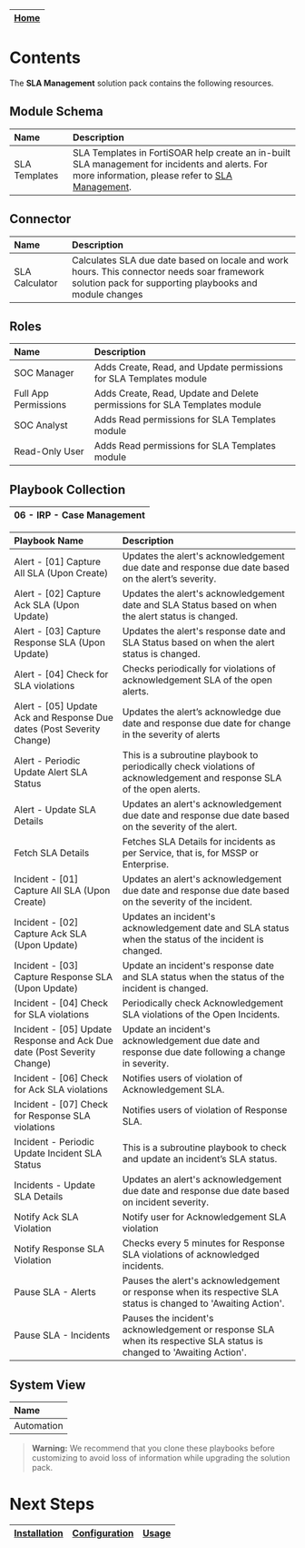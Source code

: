 | [Home](../README.md) |
 | -------------------------------------------- |

  # Contents

The **SLA Management** solution pack contains the following resources.



## Module Schema

|Name|Description|
| :- | :- |
| SLA Templates | SLA Templates in FortiSOAR help create an in-built SLA management for incidents and alerts. For more information, please refer to [SLA Management](https://docs.fortinet.com/document/fortisoar/7.5.0/administration-guide/792686/sla-management). |

## Connector

| Name | Description |
| :- | :- |
| SLA Calculator | Calculates SLA due date based on locale and work hours. This connector needs soar framework solution pack for supporting playbooks and module changes |

## Roles

|Name|Description|
| :- | :- |
| SOC Manager | Adds Create, Read, and Update permissions for SLA Templates module |
| Full App Permissions | Adds Create, Read, Update and Delete permissions for SLA Templates module |
| SOC Analyst | Adds Read permissions for SLA Templates module |
| Read-Only User | Adds Read permissions for SLA Templates module |


## Playbook Collection

| 06 - IRP - Case Management |
|:------------:|

| Playbook Name | Description |
| :- | :- |
| Alert - [01] Capture All SLA (Upon Create) | Updates the alert's acknowledgement due date and response due date based on the alert’s severity. |
| Alert - [02] Capture Ack SLA (Upon Update) | Updates the alert's acknowledgement date and SLA Status based on when the alert status is changed. |
| Alert - [03] Capture Response SLA (Upon Update) | Updates the alert's response date and SLA Status based on when the alert status is changed. |
| Alert - [04] Check for SLA violations | Checks periodically for violations of acknowledgement SLA of the open alerts. |
| Alert - [05] Update Ack and Response Due dates (Post Severity Change) | Updates the alert’s acknowledge due date and response due date for change in the severity of alerts |
| Alert - Periodic Update Alert SLA Status | This is a subroutine playbook to periodically check violations of acknowledgement and response SLA of the open alerts. |
| Alert - Update SLA Details | Updates an alert's acknowledgement due date and response due date based on the severity of the alert. |
| Fetch SLA Details | Fetches SLA Details for incidents as per Service, that is, for MSSP or Enterprise. |
| Incident - [01] Capture All SLA (Upon Create) | Updates an alert's acknowledgement due date and response due date based on the severity of the incident. |
| Incident - [02] Capture Ack SLA (Upon Update) | Updates an incident's acknowledgement date and SLA status when the status of the incident is changed. |
| Incident - [03] Capture Response SLA (Upon Update) | Update an incident's response date and SLA status when the status of the incident is changed. |
| Incident - [04] Check for SLA violations | Periodically check Acknowledgement SLA violations of the Open Incidents. |
| Incident - [05] Update Response and Ack Due date (Post Severity Change) | Update an incident's acknowledgement due date and response due date following a change in severity. |
| Incident - [06] Check for Ack SLA violations | Notifies users of violation of Acknowledgement SLA. |
| Incident - [07] Check for Response SLA violations | Notifies users of violation of Response SLA. |
| Incident - Periodic Update Incident SLA Status | This is a subroutine playbook to check and update an incident’s SLA status. |
| Incidents - Update SLA Details | Updates an alert's acknowledgement due date and response due date based on incident severity. |
| Notify Ack SLA Violation | Notify user for Acknowledgement SLA violation |
| Notify Response SLA Violation | Checks every 5 minutes for Response SLA violations of acknowledged incidents. |
| Pause SLA - Alerts | Pauses the alert's acknowledgement or response when its respective SLA status is changed to 'Awaiting Action'. |
| Pause SLA - Incidents | Pauses the incident's acknowledgement or response SLA when its respective SLA status is changed to 'Awaiting Action'. |



## System View

| Name |
| :- |
| Automation |


>**Warning:** We recommend that you clone these playbooks before customizing to avoid loss of information while upgrading the solution pack.

# Next Steps
| [Installation](./setup.md#installation) | [Configuration](./setup.md#configuration) | [Usage](./usage.md) |
| ----------------------------------------- | ------------------------------------------- | --------------------- |